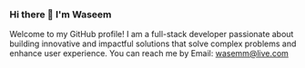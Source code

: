 ### Hi there 👋 I'm Waseem   
Welcome to my GitHub profile! I am a full-stack developer passionate about building innovative and impactful solutions that solve complex problems and enhance user experience. 
You can reach me by Email: wasemm@live.com

<!--
**altinawiwaseem/altinawiwaseem** is a ✨ _special_ ✨ repository because its `README.md` (this file) appears on your GitHub profile.

Here are some ideas to get you started:

- 🔭 I’m currently working on ...
- 🌱 I’m currently learning ...
- 👯 I’m looking to collaborate on ...
- 🤔 I’m looking for help with ...
- 💬 Ask me about ...
- 📫 How to reach me: ...
- 😄 Pronouns: ...
- ⚡ Fun fact: ...
-->
